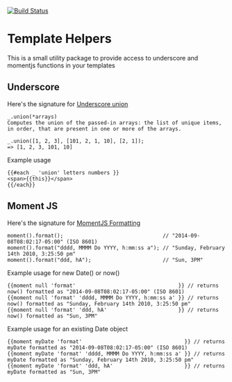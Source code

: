 [![Build Status](https://travis-ci.org/lablancas/pubsub.svg)](https://travis-ci.org/lablancas/template-helpers)

# Template Helpers
This is a small utility package to provide access to underscore and momentjs functions in your templates

## Underscore

Here's the signature for [Underscore union](http://underscorejs.org/#union)

    _.union(*arrays) 
    Computes the union of the passed-in arrays: the list of unique items, in order, that are present in one or more of the arrays.

    _.union([1, 2, 3], [101, 2, 1, 10], [2, 1]);
    => [1, 2, 3, 101, 10]

Example usage

    {{#each _ 'union' letters numbers }} 
    <span>{{this}}</span>
    {{/each}}


## Moment JS

Here's the signature for [MomentJS Formatting](http://momentjs.com/docs/#/displaying/format/)

    moment().format();                                // "2014-09-08T08:02:17-05:00" (ISO 8601)
    moment().format("dddd, MMMM Do YYYY, h:mm:ss a"); // "Sunday, February 14th 2010, 3:25:50 pm"
    moment().format("ddd, hA");                       // "Sun, 3PM"

Example usage for new Date() or now()

    {{moment null 'format'                                 }} // returns now() formatted as "2014-09-08T08:02:17-05:00" (ISO 8601)
    {{moment null 'format' 'dddd, MMMM Do YYYY, h:mm:ss a' }} // returns now() formatted as "Sunday, February 14th 2010, 3:25:50 pm"
    {{moment null 'format' 'ddd, hA'                       }} // returns now() formatted as "Sun, 3PM"

Example usage for an existing Date object

    {{moment myDate 'format'                                 }} // returns myDate formatted as "2014-09-08T08:02:17-05:00" (ISO 8601)
    {{moment myDate 'format' 'dddd, MMMM Do YYYY, h:mm:ss a' }} // returns myDate formatted as "Sunday, February 14th 2010, 3:25:50 pm"
    {{moment myDate 'format' 'ddd, hA'                       }} // returns myDate formatted as "Sun, 3PM"
